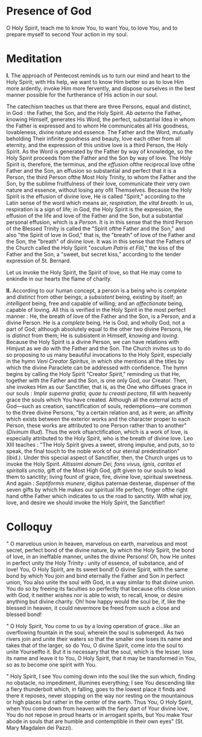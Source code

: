 # Presence of God

O Holy Spirit, teach me to know You, to want You, to love You, and to prepare myself to second Your action in my soul.

# Meditation

**I.** The approach of Pentecost reminds us to turn our mind and heart to the Holy Spirit; with His help, we want to know Him better so as to love Him more ardently, invoke Him more fervently, and dispose ourselves in the best manner possible for the furtherance of His action in our soul.

The catechism teaches us that there are three Persons, equal and distinct, in God : the Father, the Son, and the Holy Spirit. *Ab aeterno* the Father, knowing Himself, generates His Word, the perfect, substantial Idea in whom the Father is expressed and to whom He communicates all His goodness, lovableness, divine nature and essence. The Father and the Word, mutually beholding Their infinite goodness and beauty, love each other from all eternity, and the expression of this unitive love is a third Person, the Holy Spirit. As the Word is generated by the Father by way of knowledge, so the Holy Spirit proceeds from the Father and the Son by way of love. The Holy Spirit is, therefore, the terminus, and the *effusion* ofthe reciprocal love ofthe Father and the Son, an effusion so substantial and perfect that it is a Person, the third Person ofthe Most Holy Trinity, to whom the Father and the Son, by the sublime fruitfulness of their love, communicate their very own nature and essence, without losing any ofit Themselves. Because the Holy Spirit is the effusion of divine love, He is called "Spirit," according to the Latin sense of the word which means air, *respiration*, *the vital breath*. In us, respiration is a sign of life; in God, the Holy Spirit is the expression, the effusion of the life and love of the Father and the Son, but a substantial personal effusion, which is a *Person*. It is in this sense that the third Person of the Blessed Trinity is called the "Spirit ofthe Father and the Son," and also "the Spirit of love in God," that is, the "breath" of love of the Father and the Son, the "breath" of divine love. It was in this sense that the Fathers of the Church called the Holy Spirit "*osculum Patris et Filii*," the kiss of the Father and the Son, a "sweet, but secret kiss," according to the tender expression of St. Bernard.

Let us invoke the Holy Spirit, the Spirit of love, so that He may come to enkindle in our hearts the flame of charity.

**II.** According to our human concept, a person is a being who is *complete* and *distinct* from other beings; a *subsistent* being, existing by itself; an *intelligent* being, free and capable of willing; and an *affectionate* being, capable of loving. All this is verified in the Holy Spirit in the most perfect manner : He, the breath of love of the Father and the Son, is a Person, and a divine Person. He is a *complete* being. He is God, and wholly God, not a part of God; although absolutely equal to the other two divine Persons, He is *distinct* from them; He is subsistent in Himself, *knowing* and *loving*. Because the Holy Spirit is a divine Person, we can have relations with Himjust as we do with the Father and the Son. The Church invites us to do so proposing to us many beautiful invocations to the Holy Spirit, especially in the hymn *Veni Creator Spiritus*, in which she mentions all the titles by which the divine Paraclete can be addressed with confidence. The hymn begins by calling the Holy Spirit "Creator Spirit," reminding us that He, together with the Father and the Son, is one only God, our Creator. Then, she invokes Him as our Sanctifier, that is, as the One who diffuses grace in our souls : *Imple superna gratia, quae tu creasti pectora*, fill with heavenly grace the souls which You have created. Although all the external acts of God—such as creation, sanctification of souls, redemptions—are common to the three divine Persons, "by a certain relation and, as it were, an affinity which exists between the exterior works and the character proper to each Person, these works are attributed to one Person rather than to another" (*Divinum Illud*). Thus the work ofsanctification, which is a work of love, is especially attributed to the Holy Spirit, who is the breath of divine love. Leo XIII teaches : "The Holy Spirit gives a sweet, strong impulse, and puts, so to speak, the final touch to the noble work of our eternal predestination" (ibid.). Under this special aspect of Sanctifier, then, the Church urges us to invoke the Holy Spirit. *Altissimi donum Dei, fons vivus, ignis, caritas et spiritalis unctio*, gift of the Most High God, gift given to our souls to lead them to sanctity; living fount of grace, fire, divine love, spiritual sweetness. And again : *Septiformis munere*, digitus paternae dexterae, dispenser of the seven gifts by which He makes our spiritual life perfect, finger ofthe right hand ofthe Father which indicates to us the road to sanctity. With what joy, love, and desire we should invoke the Holy Spirit, the Sanctifier!

# Colloquy

" O marvelous union in heaven, marvelous on earth, marvelous and most secret, perfect bond of the divine nature, by which the Holy Spirit, the bond of love, in an ineffable manner, unites the divine Persons! Oh, how He unites in perfect unity the Holy Trinity : unity of essence, of substance, and of love! You, O Holy Spirit, are its sweet bond! O divine Spirit, with the same bond by which You join and bind eternally the Father and Son in perfect union, You also unite the soul with God, in a way similar to that divine union. You do so by freeing its faculties so perfectly that because ofits close union with God, it neither wishes nor is able to wish, to recall, know, or desire anything but divine charity. Oh! how happy would the soul be, if, like the blessed in heaven, it could nevermore be freed from such a close and blessed bond!

" O Holy Spirit, You come to us by a loving operation of grace...like an overflowing fountain in the soul, wherein the soul is submerged. As two rivers join and unite their waters so that the smaller one loses its name and takes that of the larger, so do You, O divine Spirit, come into the soul to unite Yourselfto it. But it is necessary that the soul, which is the lesser, lose its name and leave it to You, O Holy Spirit, that it may be transformed in You, so as to become one spirit with You.

" Holy Spirit, I see You coming down into the soul like the sun which, finding no obstacle, no impediment, illumines everything; I see You descending like a fiery thunderbolt which, in falling, goes to the lowest place it finds and there it reposes, never stopping on the way nor resting on the mountainous or high places but rather in the center of the earth. Thus You, O Holy Spirit, when You come down from heaven with the fiery dart of Your divine love, You do not repose in proud hearts or in arrogant spirits, but You make Your abode in souls that are humble and contemptible in their own eyes" (St. Mary Magdalen dei Pazzi).
